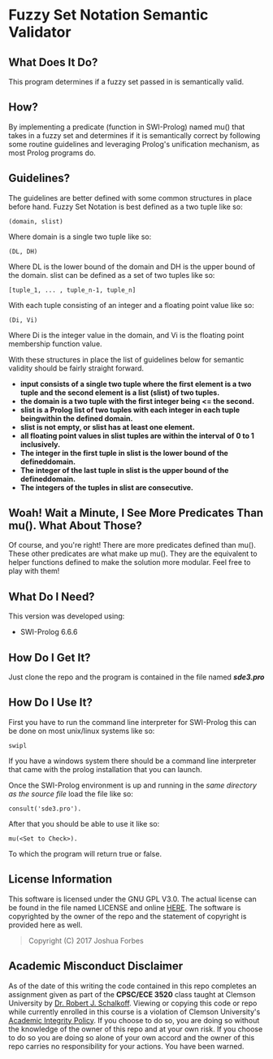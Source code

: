 # Fuzzy Set Notation Semantic Validator

## What Does It Do?
This program determines if a fuzzy set passed in is semantically valid.

## How?
By implementing a predicate (function in SWI-Prolog) named mu() that takes in a 
fuzzy set and determines if it is semantically correct by following some routine 
guidelines and leveraging Prolog's unification mechanism, as most Prolog 
programs do. 

## Guidelines?
The guidelines are better defined with some common structures in place before 
hand. Fuzzy Set Notation is best defined as a two tuple like so:

```
(domain, slist) 
```

Where domain is a single two tuple like so:

```
(DL, DH)
```

Where DL is the lower bound of the domain and DH is the upper bound of the
domain. 
slist can be defined as a set of two tuples like so:

```
[tuple_1, ... , tuple_n-1, tuple_n]
```

With each tuple consisting of an integer and a floating point value like so:

```
(Di, Vi)
```

Where Di is the integer value in the domain, and Vi is the floating point 
membership function value. 

With these structures in place the list of guidelines
below for semantic validity should be fairly straight forward.


- **input consists of a single two tuple where the first element is a two tuple and the second element is a list (slist) of two tuples.**
- **the domain is a two tuple with the first integer being <= the second.**
- **slist is a Prolog list of two tuples with each integer in each tuple beingwithin the defined domain.**
- **slist is not empty, or slist has at least one element.**
- **all floating point values in slist tuples are within the interval of 0 to 1 inclusively.**
- **The integer in the first tuple in slist is the lower bound of the defineddomain.**
- **The integer of the last tuple in slist is the upper bound of the defineddomain.**
- **The integers of the tuples in slist are consecutive.**


## Woah! Wait a Minute, I See More Predicates Than mu(). What About Those?
Of course, and you're right! There are more predicates defined than mu(). These
other predicates are what make up mu(). They are the equivalent to helper
functions defined to make the solution more modular. Feel free to play with
them!

## What Do I Need?
This version was developed using:
- SWI-Prolog 6.6.6

## How Do I Get It?
Just clone the repo and the program is contained in the file named **_sde3.pro_**

## How Do I Use It?
First you have to run the command line interpreter for SWI-Prolog this can be
done on most unix/linux systems like so:
```
swipl
```
If you have a windows system there should be a command line interpreter that
came with the prolog installation that you can launch.

Once the SWI-Prolog environment is up and running in the _same directory as the 
source file_ load the file like so:
```
consult('sde3.pro').
```

After that you should be able to use it like so:
```
mu(<Set to Check>).
```

To which the program will return true or false.

## License Information
This software is licensed under the GNU GPL V3.0. The actual license can be
found in the file named LICENSE and online [HERE](https://www.gnu.org/licenses/gpl.html). 
The software is copyrighted by the owner of the repo and the statement of 
copyright is provided here as well.
> Copyright (C) 2017 Joshua Forbes

## Academic Misconduct Disclaimer
As of the date of this writing the code contained in this repo completes an
assignment given as part of the **CPSC/ECE 3520** class taught at Clemson 
University by [Dr. Robert J. Schalkoff](http://www.clemson.edu/cecas/departments/ece/faculty_staff/faculty/rschalkoff.html).
Viewing or copying this code or repo while currently enrolled in this course is
a violation of Clemson University's [Academic Integrity Policy](http://www.clemson.edu/studentaffairs/student-handbook/universitypolicies/academic_integrity.html).
If you choose to do so, you are doing so without the knowledge of the owner of
this repo and at your own risk. If you choose to do so you are doing so alone of 
your own accord and the owner of this repo carries no responsibility for your 
actions. You have been warned.
